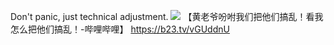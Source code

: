 Don't panic, just technical adjustment.
<img src="https://act-webstatic.mihoyo.com/puzzle/mall/mall_cn_ys_1694431667/resource/puzzle/2023/09/11/221f23574da9a6561ee56d8d50cc3e6b_2359668437763029682.jpg"/>
【黄老爷吩咐我们把他们搞乱！看我怎么把他们搞乱！-哔哩哔哩】 https://b23.tv/vGUddnU

